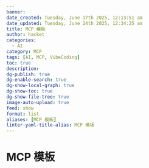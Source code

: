 ```yaml
---
banner: 
date_created: Tuesday, June 17th 2025, 12:13:51 am
date_updated: Tuesday, June 24th 2025, 12:34:25 am
title: MCP 模板
author: hacket
categories:
  - AI
category: MCP
tags: [AI, MCP, VibeCoding]
toc: true
description: 
dg-publish: true
dg-enable-search: true
dg-show-local-graph: true
dg-show-toc: true
dg-show-file-tree: true
image-auto-upload: true
feed: show
format: list
aliases: [MCP 模板]
linter-yaml-title-alias: MCP 模板
---
```


# MCP 模板
